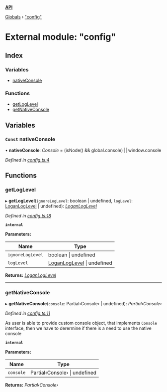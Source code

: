 **[API](../README.md)**

[Globals](../README.md) › [&quot;config&quot;](_config_.md)

# External module: "config"

## Index

### Variables

* [nativeConsole](_config_.md#const-nativeconsole)

### Functions

* [getLogLevel](_config_.md#getloglevel)
* [getNativeConsole](_config_.md#getnativeconsole)

## Variables

### `Const` nativeConsole

• **nativeConsole**: *Console* =  (isNode() && global.console) || window.console

*Defined in [config.ts:4](https://github.com/ciklum-digital/logan/blob/6d38830/packages/core/src/config.ts#L4)*

## Functions

###  getLogLevel

▸ **getLogLevel**(`ignoreLogLevel`: boolean | undefined, `logLevel`: [LoganLogLevel](../enums/_types_.loganloglevel.md) | undefined): *[LoganLogLevel](../enums/_types_.loganloglevel.md)*

*Defined in [config.ts:18](https://github.com/ciklum-digital/logan/blob/6d38830/packages/core/src/config.ts#L18)*

**`internal`** 

**Parameters:**

Name | Type |
------ | ------ |
`ignoreLogLevel` | boolean &#124; undefined |
`logLevel` | [LoganLogLevel](../enums/_types_.loganloglevel.md) &#124; undefined |

**Returns:** *[LoganLogLevel](../enums/_types_.loganloglevel.md)*

___

###  getNativeConsole

▸ **getNativeConsole**(`console`: Partial‹Console› | undefined): *Partial‹Console›*

*Defined in [config.ts:11](https://github.com/ciklum-digital/logan/blob/6d38830/packages/core/src/config.ts#L11)*

As user is able to provide custom console object, that implements `Console`
interface, then we have to derermine if there is a need to use the native console

**`internal`** 

**Parameters:**

Name | Type |
------ | ------ |
`console` | Partial‹Console› &#124; undefined |

**Returns:** *Partial‹Console›*